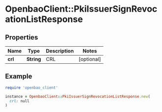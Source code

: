 # OpenbaoClient::PkiIssuerSignRevocationListResponse

## Properties

| Name | Type | Description | Notes |
| ---- | ---- | ----------- | ----- |
| **crl** | **String** | CRL | [optional] |

## Example

```ruby
require 'openbao_client'

instance = OpenbaoClient::PkiIssuerSignRevocationListResponse.new(
  crl: null
)
```

